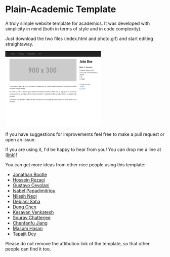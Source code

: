 # Plain-Academic Template
A truly simple website template for academics. It was developed with simplicity in mind (both in terms of style and in code complexity).

Just download the two files (index.html and photo.gif) and start editing straightaway.


<img src="/img/frontpage.png" width="60%" height="60%">

If you have suggestions for improvements feel free to make a pull request or open an issue.

If you are using it, I'd be happy to hear from you! You can drop me a line at ([link](https://mavroud.is))!


You can get more ideas from other nice people using this template: 
- [Jonathan Bootle](http://www0.cs.ucl.ac.uk/staff/J.Bootle/)
- [Hossein Rezaei](https://www.cs.ucf.edu/~rezaei)
- [Gustavo Cevolani](http://www.gustavocevolani.it/)
- [Isabel Papadimitriou](https://nlp.stanford.edu/~isabelvp/)
- [Nilesh Negi](https://nileshnegi.github.io/)
- [Debjani Saha](https://www.cs.umd.edu/~dsaha/) 
- [Dong Chen](https://dongchen-coder.github.io/)
- [Kesavan Venkatesh](https://kvenkatesh5.github.io/)
- [Sourav Chatterjee](https://statweb.stanford.edu/~souravc/index.html)
- [Chenfanfu Jiang](https://www.seas.upenn.edu/~cffjiang/)
- [Masum Hasan](http://masumhasan.net/)
- [Tapajit Dey](https://tapjdey.github.io/)


Please do not remove the attibution link of the template, so that other people can find it too.
